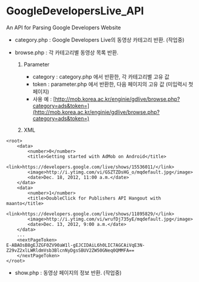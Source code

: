 GoogleDevelopersLive_API
=================

An API for Parsing Google Developers Website

* category.php : Google Developers Live의 동영상 카테고리 반환. (작업중)


* browse.php : 각 카테고리별 동영상 목록 반환.
	1. Parameter
		- category : category.php 에서 반환한, 각 카테고리별 고유 값
		- token		 : parameter.php 에서 반환한, 다음 페이지의 고유 값 (미입력시 첫페이지)
		- 사용 예 : [http://mob.korea.ac.kr/enginie/gdlive/browse.php?category=ads&token=](http://mob.korea.ac.kr/enginie/gdlive/browse.php?category=ads&token=)

	2. XML


```
<root>
	<data>
		<number>0</number>
		<title>Getting started with AdMob on Android</title>
		<link>https://developers.google.com/live/shows/15536011/</link>
		<image>http://i.ytimg.com/vi/GSZTZDsHG_o/mqdefault.jpg</image>
		<date>Dec. 18, 2012, 11:00 a.m.</date>
	</data>
	<data>
		<number>1</number>
		<title>DoubleClick for Publishers API Hangout with maanto</title>
		<link>https://developers.google.com/live/shows/11895829/</link>
		<image>http://i.ytimg.com/vi/wrufDj735yE/mqdefault.jpg</image>
		<date>Dec. 13, 2012, 9:00 a.m.</date>
	</data>
	...
	<nextPageToken>
E-ABAOsB8gEJZGF0ZV90aW1l-gEJCIDAiL6h0LIC7AGCAiVqE3N-Z29vZ2xlLWRldmVsb3BlcnNyDgsSBUV2ZW50GNeq0QMMFA==
	</nextPageToken>
</root>
```

* show.php : 동영상 페이지의 정보 반환. (작업중)
